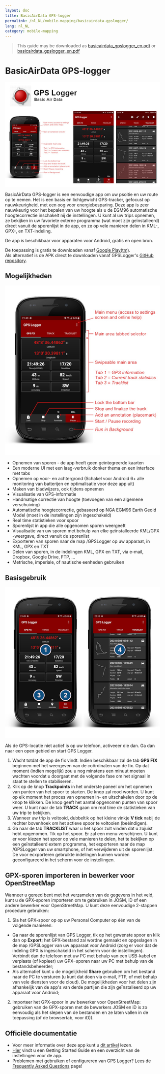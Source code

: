 ```yaml
---
layout: doc
title: BasicAirData GPS-logger
permalink: /nl_NL/mobile-mapping/basicairdata-gpslogger/
lang: nl_NL
category: mobile-mapping
---
```


> This guide may be downloaded as [basicairdata_gpslogger_en.odt](/files/basicairdata_gpslogger_en.odt) or [basicairdata_gpslogger_en.pdf](/files/basicairdata_gpslogger_en.pdf)  

BasicAirData GPS-logger
=======================

![BasicAirData-GPSLogger-002][]

BasicAirData GPS-logger is een eenvoudige app om uw psoitie en uw route op te nemen. Het is een basis en lichtgewicht GPS-tracker, gefocust op nauwkeurigheid, met een oog voor energiebesparing. Deze app is zeer nauwkeurig voor het bepalen van uw hoogte als u de EGM96 automatische hoogtecorrectie inschakelt nij de instellingen. U kunt al uw trips opnemen, ze bekijken in uw favoriete externe programma (wat moet zijn geïnstalleerd) direct vanuit de sporenlijst in de app, en ze op vele manieren delen in KML-, GPX-, en TXT-indeling.

De app is beschikbaar voor apparaten voor Android, gratis en open bron.

De toepassing is gratis te downloaden vanaf [Google Play(tm)](https://play.google.com/store/apps/details?id=eu.basicairdata.graziano.gpslogger).<br>
Als alternatief is de APK direct te downloaden vanaf GPSLogger's [GitHub repository](https://github.com/BasicAirData/GPSLogger/tree/master/apk).

Mogelijkheden
--------

![BasicAirData-GPSLogger-000][]

* Opnemen van sporen - de app heeft geen geïntegreerde kaarten
* Een moderne UI met een laag-verbruik donker thema en een interface met tabs
* Opnemen op voor- en achtergrond (Schakel voor Android 6+ alle monitoring van batterijen en optimalisatie voor deze app uit)
* Maken van bladwijzers, ook tijdens opnemen
* Visualisatie van GPS-informatie
* Handmatige correctie van hoogte (toevoegen van een algemene verschuiving)
* Automatische hoogtecorrectie, gebaseerd op NGA EGM96 Earth Geoid Model (moet in de instellingen zijn ingeschakeld)
* Real time statistieken voor spoor
* Sporenlijst in app die alle opgenomen sporen weergeeft
* Visualisatie van uw sporen met behulp van elke geïnstalleerde KML/GPX -weergave, direct vanuit de sporenlist
* Exporteren van sporen naar de map /GPSLogger op uw apparaat, in KML, GPX en TXT
* Delen van sporen, in de indelingen KML, GPX en TXT, via e-mail, Dropbox, Google Drive, FTP, ...
* Metrische, imperiale, of nautische eenheden gebruiken

Basisgebruik
-----------

![BasicAirData-GPSLogger-001][]

Als de GPS-locatie niet actief is op uw telefoon, activeeer die dan. Ga dan naar een open gebied en start GPS Logger.

1. Wacht totdat de app de fix vindt. Indien beschikbaar zal de tab __GPS FIX__  beginnen met het weergeven van de coördinaten van de fix. Op dat moment (indien mogelijk) zou u nog minstens een minuut moeten wachten voordat u doorgaat met de volgende fase om het signaal in staat te stellen te stabiliseren.
2. Klik op de knop __Trackpoints__ in het onderste paneel om het opnemen van punten van het spoor te starten. De knop zal rood worden. U kunt op elk moment het proces van opnemen in- en uitschakelen door op de knop te klikken. De knop geeft het aantal opgenomen punten van spoor weer.
U kunt naar de tab __TRACK__ gaan om real time de statistieken van uw trip te bekijken.
3. Wanneer uw trip is voltooid, dubbeltik op het kleine vinkje __V tick__ nabij de rechter bovenhoek om het actieve spoor te voltooien (beéindigen).
4. Ga naar de tab __TRACKLIST__  waar u het spoor zult vinden dat u zojuist hebt opgenomen. Tik op het spoor. Er zal een menu verschijnen. U kunt er voor kiezen het spoor op vele manieren te delen, het te bekijken op een geïnstalleerd extern programma, het exporteren naar de map /GPSLogger van uw smartphone, of het verwijderen uit de sporenlijst. De voor ecxporteren gebruikte indelingen kunnen worden geconfigureerd in het scherm voor de instellingen.

GPX-sporen importeren in bewerker voor OpenStreetMap
--------------------------------------------

Wanneer u gereed bent met het verzamelen van de gegevens in het veld, kunt u de GPX-sporen importeren om te gebruiken in JOSM, iD of een andere bewerker voor OpenStreetMap.
U kunt deze eenvoudige 2-stappen procedure gebruiken:

1. Sla het GPX-spoor op op uw Personal Computer op één van de volgende manieren:
* Ga naar de sporenlijst van GPS Logger, tik op het gewenste spoor en klik dan op __Export__; het GPX-bestand zal wordne gemaakt en opgeslagen in de map /GPSLogger van uw apparaat voor Android (zorg er voor dat de indeling GPX is ingeschakeld in het scherm voor de instellingen). Verbindt dan de telefoon met uw PC met behulp van een USB-kabel en verplaats (of kopieer) uw GPX=sporen naar uw PC met behulp van de bestandsbeheerder;
* Als alternatief kunt u de mogelijkheid __Share__ gebruiken om het bestand naar de PC te versturen (u kunt dat doen via e-mail, FTP, of met behulp van vele diensten voor de  cloud). De mogelijkheden voor het delen zijn afhankelijk van de app's van derde partijen die zijn geïnstalleerd op uw apparaat voor Android;
2. Importeer het GPX-spoor in uw bewerker voor OpenStreetMap: gebruiken van de GPX-sporen met de bewerkers JOSM en iD is zo eenvoudig als het slepen van de bestanden en ze laten vallen in de toepassing (of de browsertab, voor iD)).

Officiële documentatie
----------------------

- Voor meer informatie over deze app kunt u [dit artikel](http://www.basicairdata.eu/projects/android/android-gps-logger/) lezen.<br>
- [Hier](http://www.basicairdata.eu/projects/android/android-gps-logger/getting-started-guide-for-gps-logger/) vindt u een Getting Started Guide en een overzicht van de instellingen voor de app.<br>
- Problemen met gebruiken of configureren van GPS Logger? Lees de [Frequently Asked Questions](https://github.com/BasicAirData/GPSLogger/blob/master/readme.md#frequently-asked-questions) page!

[BasicAirData-GPSLogger-002]:  /images/mobile-mapping/basicairdata-gpslogger_002.en.jpg
[BasicAirData-GPSLogger-000]:  /images/mobile-mapping/basicairdata-gpslogger_000.en.jpg
[BasicAirData-GPSLogger-001]:  /images/mobile-mapping/basicairdata-gpslogger_001.en.jpg